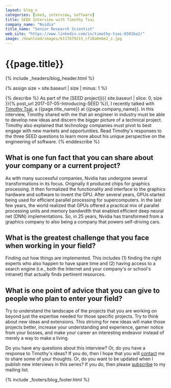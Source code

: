 ```yaml
---
layout: blog_n
categories: [seed, interview, software]
title: SEED Interview with Timothy Tsai
company_name: "Nvidia"
title_name: "Senior Research Scientist"
web_site: "https://www.linkedin.com/in/timothy-tsai-6501ba2/"
image: /download/images/6117679215_cf28a0e6e2_z.jpg
---
```


# {{page.title}}
{% include _headers/blog_header.html %}

{% assign size = site.baseurl | size | minus: 1 %}

{% describe %}
As part of the [SEED project]({{ site.baseurl | slice: 0, size }}{% post_url
2017-07-05-Introducing-SEED %}), I recently talked with [Timothy
Tsai]({{page.web_site}}), a {{page.title_name}} at {{page.company_name}}. In
this interview, Timothy shared with me that an engineer in industry must be able
to develop new ideas and discern the bigger picture of a technical project.
Timothy also explained that technology companies must pivot to best engage with
new markets and opportunities. Read Timothy's responses to the three SEED
questions to learn more about his unique perspective on the engineering of
software.
{% enddescribe %}

## What is one fun fact that you can share about your company or a current project?

As with many successful companies, Nvidia has undergone several transformations
in its focus. Originally it produced chips for graphics processing. It then
formalized the functionality and interface to the graphics hardware and
software to invent the GPU. After several years, GPUs started being used for
efficient parallel processing for supercomputers. In the last few years, the
world realized that GPUs offered a practical mix of parallel processing units
and memory bandwidth that enabled efficient deep neural net (DNN)
implementations. So, in 25 years, Nvidia has transformed from a graphics
company to also being a company that powers self-driving cars.

## What is the greatest challenge that you face when working in your field?

Finding out how things are implemented. This includes (1) finding the right
experts who also happen to have spare time and (2) having access to a search
engine (i.e., both the Internet and your company's or school's intranet) that
actually finds pertinent resources.

## What is one point of advice that you can give to people who plan to enter your field?

Try to understand the landscape of the projects that you are working on beyond
just the expertise needed for those specific projects. Try to think about new
ideas and extensions. This striving for new ideas will make those projects
better, increase your understanding and experience, garner notice from your
bosses, and make your career an interesting endeavor instead of merely a way to
make a living.

Do you have any questions about this interview? Or, do you have a response to
Timothy's ideas? If you do, then I hope that you will
[contact]({{site.baseurl}}contact/) me to share some of your thoughts. Or, do
you want to be updated when I publish new interviews in this series? If you do,
then please [subscribe]({{site.baseurl}}support/) to my mailing list.

{% include _footers/blog_footer.html %}

